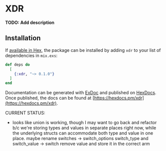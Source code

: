 # XDR

**TODO: Add description**

## Installation

If [available in Hex](https://hex.pm/docs/publish), the package can be installed
by adding `xdr` to your list of dependencies in `mix.exs`:

```elixir
def deps do
  [
    {:xdr, "~> 0.1.0"}
  ]
end
```


Documentation can be generated with [ExDoc](https://github.com/elixir-lang/ex_doc)
and published on [HexDocs](https://hexdocs.pm). Once published, the docs can
be found at [https://hexdocs.pm/xdr](https://hexdocs.pm/xdr).


CURRENT STATUS:
* looks like union is working, though I may want to go back and refactor b/c we're storing
  types and values in separate places right now, while the underlying structs can accommodate
  both type and value in one place. maybe rename
    switches -> switch_options
    switch_type and switch_value -> switch
    remove value and store it in the correct arm
